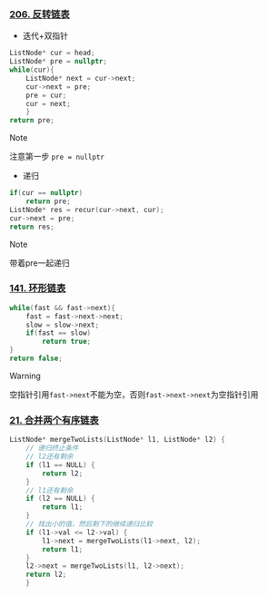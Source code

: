 ### [206. 反转链表](https://leetcode.cn/problems/reverse-linked-list/)
- 迭代+双指针
```cpp
ListNode* cur = head;
ListNode* pre = nullptr;
while(cur){
    ListNode* next = cur->next;
    cur->next = pre;
    pre = cur;
    cur = next;
    }
return pre;
```
>[!note]
>注意第一步 ``pre = nullptr``

- 递归
```cpp
if(cur == nullptr)
    return pre;
ListNode* res = recur(cur->next, cur);
cur->next = pre;
return res;
```
>[!note]
>带着pre一起递归


### [141. 环形链表](https://leetcode.cn/problems/linked-list-cycle/)
```cpp
while(fast && fast->next){  
    fast = fast->next->next;  
    slow = slow->next;  
    if(fast == slow)  
        return true;  
}  
return false;
```
>[!warning]
>空指针引用``fast->next``不能为空，否则``fast->next->next``为空指针引用

### [21. 合并两个有序链表](https://leetcode.cn/problems/merge-two-sorted-lists/)

```cpp
ListNode* mergeTwoLists(ListNode* l1, ListNode* l2) {
    // 递归终止条件
    // l2还有剩余
    if (l1 == NULL) {
        return l2;
    }
    // l1还有剩余
    if (l2 == NULL) {
        return l1;
    }
    // 找出小的值，然后剩下的继续递归比较
    if (l1->val <= l2->val) {
        l1->next = mergeTwoLists(l1->next, l2);
        return l1;
    }
    l2->next = mergeTwoLists(l1, l2->next);
    return l2;
    }
```